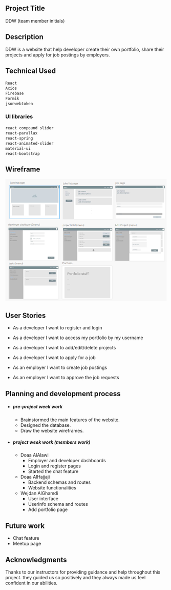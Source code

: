 ## Project Title

DDW (team member initials)

## Description

DDW is a website that help developer create their own portfolio, share their projects and apply for job postings by employers.

## Technical Used

```
React 
Axios
Firebase
Formik
jsonwebtoken
```

### UI libraries 

```
react compound slider
react-parallax
react-spring 
react-animated-slider
material-ui
react-bootstrap
```

## Wireframe

![wireframe](./wireframe.png)

## User Stories

- As a developer I want to register and login

- As a developer I want to access my portfolio by my username

- As a developer I want to add/edit/delete projects

- As a developer I want to apply for a job

- As an employer I want to create job postings

- As an employer I want to approve the job requests


## Planning and development process

- ##### pre-project week work

  - Brainstormed the main features of the website.
  - Designed the database.
  - Draw the website wireframes.

- ##### project week work (members work)

  - Doaa AlAlawi
    - Employer and developer dashboards
    - Login and register pages
    - Started the chat feature
  - Doaa AlHajjaji
    - Backend schemas and routes
    - Website functionalities
  - Wejdan AlGhamdi
    - User interface 
    - Userinfo schema and routes
    - Add portfolio page

## Future work

- Chat feature
- Meetup page

## Acknowledgments

Thanks to our instructors for providing guidance and help throughout this project. they guided us so positively and they always made us feel confident in our abilities.




